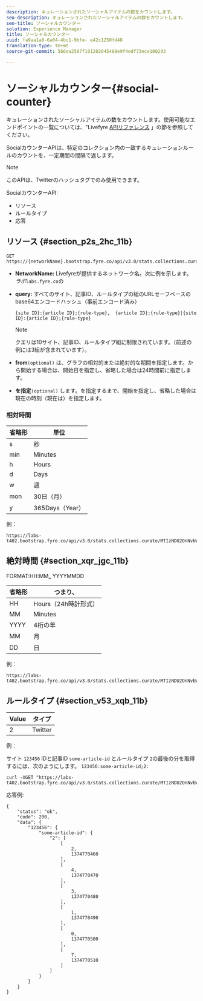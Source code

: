 ```yaml
---
description: キュレーションされたソーシャルアイテムの数をカウントします。
seo-description: キュレーションされたソーシャルアイテムの数をカウントします。
seo-title: ソーシャルカウンター
solution: Experience Manager
title: ソーシャルカウンター
uuid: fa9aa1a8-6a04-4bc1-9bfe- e42c1250fd48
translation-type: tm+mt
source-git-commit: 566ea2587f101202045488e9f4edf73ece100293

---
```



# ソーシャルカウンター{#social-counter}

キュレーションされたソーシャルアイテムの数をカウントします。使用可能なエンドポイントの一覧については、"Livefyre [APIリファレンス](https://api.livefyre.com/docs) 」の節を参照してください。

SocialカウンターAPIは、特定のコレクション内の一致するキュレーションルールのカウントを、一定期間の間隔で返します。

>[!NOTE]
>
>このAPIは、Twitterのハッシュタグでのみ使用できます。

SocialカウンターAPI:

* リソース
* ルールタイプ
* 応答

## リソース {#section_p2s_2hc_11b}

```
GET https://{networkName}.bootstrap.fyre.co/api/v3.0/stats.collections.curate/{query}.json
```

* **NetworkName:** Livefyreが提供するネットワーク名。次に例を示します。 *ラボ*`labs.fyre.co`の
* **query:** すべてのサイト、記事ID、ルールタイプの組のURLセーフベースのbase64エンコードハッシュ（事前エンコード済み）

   ```
   {site ID}:{article ID};{rule-type},  {article ID};{rule-type}|{site ID}:{article ID};{rule-type}
   ```

   >[!NOTE]
   >クエリは10サイト、記事ID、ルールタイプ組に制限されています。（前述の例には3組が含まれています）。

* **from**`(optional)` は、グラフの相対的または絶対的な期間を指定します。から開始する場合は、開始日を指定し、省略した場合は24時間前に指定します。
* **を指定**`(optional)` します。を指定するまで、開始を指定し、省略した場合は現在の時刻（現在は）を指定します。

### 相対時間

| 省略形 | 単位 |
|---|---|
| s | 秒 |
| min | Minutes |
| h | Hours |
| d | Days |
| w | 週 |
| mon | 30日（月） |
| y | 365Days（Year） |

例：

```
https://labs-t402.bootstrap.fyre.co/api/v3.0/stats.collections.curate/MTIzNDU2OnNvbWUtYXJ0aWNsZS1pZDsy.json&from=-7d&until=-6d
```

## 絶対時間 {#section_xqr_jgc_11b}

FORMAT:HH:MM_ YYYYMMDD

| 省略形 | つまり、 |
|---|---|
| HH | Hours（24h時計形式） |
| MM | Minutes |
| YYYY | 4桁の年 |
| MM | 月 |
| DD | 日 |

例：

```
https://labs-t402.bootstrap.fyre.co/api/v3.0/stats.collections.curate/MTIzNDU2OnNvbWUtYXJ0aWNsZS1pZDsy.json&from=04:00_20130709 
```

## ルールタイプ {#section_v53_xqb_11b}

| Value | タイプ |
|---|---|
| 2 | Twitter |

例：

サイト `123456` IDと記事ID `some-article-id` とルールタイプ `2`の最後の分を取得するには、次のようにします。 `123456:some-article-id;2:`

```
curl -XGET "https://labs-t402.bootstrap.fyre.co/api/v3.0/stats.collections.curate/MTIzNDU2OnNvbWUtYXJ0aWNsZS1pZDsy.json&from=-1min" 
```

応答例:

```
{ 
    "status": "ok", 
    "code": 200, 
    "data": { 
        "123456": { 
            "some-article-id": { 
                "2": [ 
                    [ 
                        2, 
                        1374770460 
                    ], 
                    [ 
                        4, 
                        1374770470 
                    ], 
                    [ 
                        3, 
                        1374770480 
                    ], 
                    [ 
                        1, 
                        1374770490 
                    ], 
                    [ 
                        0, 
                        1374770500 
                    ], 
                    [ 
                        7, 
                        1374770510 
                    ] 
                ] 
            } 
        } 
    } 
}
```
